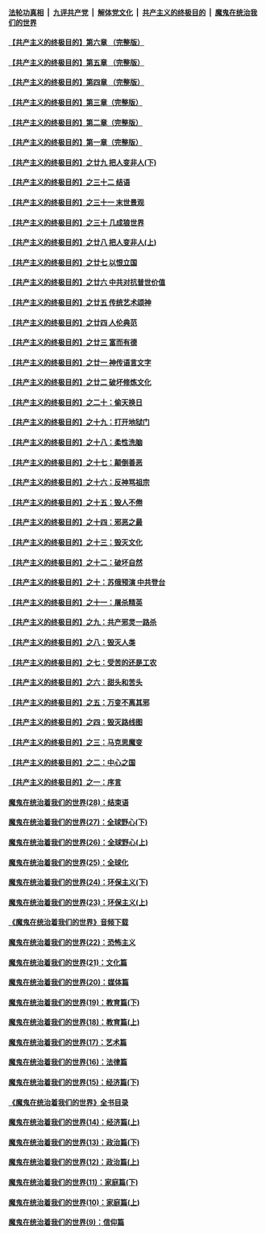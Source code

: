 ####  [法轮功真相](../../../../basic/blob/master/README.md?t=05231331) &nbsp;|&nbsp; [九评共产党](../../../../9ping.md/blob/master/README.md?t=05231331) &nbsp;|&nbsp; [解体党文化](../../../../jtdwh.md/blob/master/README.md?t=05231331)  &nbsp;|&nbsp; [共产主义的终极目的](../../../../gczydzjmd.md/blob/master/README.md?t=05231331) &nbsp;|&nbsp; [魔鬼在统治我们的世界](../../../../mgztzwmdsj.md/blob/master/README.md?t=05231331) 

#### [【共产主义的终极目的】第六章 （完整版）](../pages/nsc422/n11428913.md?t=05231331) 

#### [【共产主义的终极目的】第五章 （完整版）](../pages/nsc422/n11428912.md?t=05231331) 

#### [【共产主义的终极目的】第四章 （完整版）](../pages/nsc422/n11428907.md?t=05231331) 

#### [【共产主义的终极目的】第三章（完整版）](../pages/nsc422/n11428848.md?t=05231331) 

#### [【共产主义的终极目的】第二章（完整版）](../pages/nsc422/n11428831.md?t=05231331) 

#### [【共产主义的终极目的】第一章（完整版）](../pages/nsc422/n11417651.md?t=05231331) 

#### [【共产主义的终极目的】之廿九 把人变非人(下)](../pages/nsc422/n11344140.md?t=05231331) 

#### [【共产主义的终极目的】之三十二 结语](../pages/nsc422/n11360535.md?t=05231331) 

#### [【共产主义的终极目的】之三十一 末世景观](../pages/nsc422/n11351129.md?t=05231331) 

#### [【共产主义的终极目的】之三十 几成狼世界](../pages/nsc422/n11348280.md?t=05231331) 

#### [【共产主义的终极目的】之廿八 把人变非人(上)](../pages/nsc422/n11340492.md?t=05231331) 

#### [【共产主义的终极目的】之廿七 以恨立国](../pages/nsc422/n11336944.md?t=05231331) 

#### [【共产主义的终极目的】之廿六 中共对抗普世价值](../pages/nsc422/n11324785.md?t=05231331) 

#### [【共产主义的终极目的】之廿五 传统艺术颂神](../pages/nsc422/n11296396.md?t=05231331) 

#### [【共产主义的终极目的】之廿四 人伦典范](../pages/nsc422/n11296397.md?t=05231331) 

#### [【共产主义的终极目的】之廿三 富而有德](../pages/nsc422/n11283598.md?t=05231331) 

#### [【共产主义的终极目的】之廿一 神传语言文字](../pages/nsc422/n11263265.md?t=05231331) 

#### [【共产主义的终极目的】之廿二 破坏修炼文化](../pages/nsc422/n11245728.md?t=05231331) 

#### [【共产主义的终极目的】之二十：偷天换日](../pages/nsc422/n11238846.md?t=05231331) 

#### [【共产主义的终极目的】之十九：打开地狱门](../pages/nsc422/n11206376.md?t=05231331) 

#### [【共产主义的终极目的】之十八：柔性洗脑](../pages/nsc422/n11199994.md?t=05231331) 

#### [【共产主义的终极目的】之十七：颠倒善恶](../pages/nsc422/n11179782.md?t=05231331) 

#### [【共产主义的终极目的】之十六：反神骂祖宗](../pages/nsc422/n11166798.md?t=05231331) 

#### [【共产主义的终极目的】之十五：毁人不倦](../pages/nsc422/n11166792.md?t=05231331) 

#### [【共产主义的终极目的】之十四：邪恶之最](../pages/nsc422/n11150249.md?t=05231331) 

#### [【共产主义的终极目的】之十三：毁灭文化](../pages/nsc422/n11135227.md?t=05231331) 

#### [【共产主义的终极目的】之十二：破坏自然](../pages/nsc422/n11135214.md?t=05231331) 

#### [【共产主义的终极目的】之十：苏俄预演 中共登台](../pages/nsc422/n11118424.md?t=05231331) 

#### [【共产主义的终极目的】之十一：屠杀精英](../pages/nsc422/n11118442.md?t=05231331) 

#### [【共产主义的终极目的】之九：共产邪灵一路杀](../pages/nsc422/n11114139.md?t=05231331) 

#### [【共产主义的终极目的】之八：毁灭人类](../pages/nsc422/n11108503.md?t=05231331) 

#### [【共产主义的终极目的】之七：受苦的还是工农](../pages/nsc422/n11101809.md?t=05231331) 

#### [【共产主义的终极目的】之六：甜头和苦头](../pages/nsc422/n11096971.md?t=05231331) 

#### [【共产主义的终极目的】之五：万变不离其邪](../pages/nsc422/n11091285.md?t=05231331) 

#### [【共产主义的终极目的】之四：毁灭路线图](../pages/nsc422/n11086284.md?t=05231331) 

#### [【共产主义的终极目的】之三：马克思魔变](../pages/nsc422/n11061941.md?t=05231331) 

#### [【共产主义的终极目的】之二：中心之国](../pages/nsc422/n11047728.md?t=05231331) 

#### [【共产主义的终极目的】之一：序言](../pages/nsc422/n11086077.md?t=05231331) 

#### [魔鬼在统治着我们的世界(28)：结束语](../pages/nsc422/n10936246.md?t=05231331) 

#### [魔鬼在统治着我们的世界(27)：全球野心(下)](../pages/nsc422/n10928319.md?t=05231331) 

#### [魔鬼在统治着我们的世界(26)：全球野心(上)](../pages/nsc422/n10900318.md?t=05231331) 

#### [魔鬼在统治着我们的世界(25)：全球化](../pages/nsc422/n10788205.md?t=05231331) 

#### [魔鬼在统治着我们的世界(24)：环保主义(下)](../pages/nsc422/n10695307.md?t=05231331) 

#### [魔鬼在统治着我们的世界(23)：环保主义(上)](../pages/nsc422/n10688613.md?t=05231331) 

#### [《魔鬼在统治着我们的世界》音频下载](../pages/nsc422/n10635553.md?t=05231331) 

#### [魔鬼在统治着我们的世界(22)：恐怖主义](../pages/nsc422/n10614727.md?t=05231331) 

#### [魔鬼在统治着我们的世界(21)：文化篇](../pages/nsc422/n10597706.md?t=05231331) 

#### [魔鬼在统治着我们的世界(20)：媒体篇](../pages/nsc422/n10586579.md?t=05231331) 

#### [魔鬼在统治着我们的世界(19)：教育篇(下)](../pages/nsc422/n10564808.md?t=05231331) 

#### [魔鬼在统治着我们的世界(18)：教育篇(上)](../pages/nsc422/n10526970.md?t=05231331) 

#### [魔鬼在统治着我们的世界(17)：艺术篇](../pages/nsc422/n10499093.md?t=05231331) 

#### [魔鬼在统治着我们的世界(16)：法律篇](../pages/nsc422/n10485969.md?t=05231331) 

#### [魔鬼在统治着我们的世界(15)：经济篇(下)](../pages/nsc422/n10469975.md?t=05231331) 

#### [《魔鬼在统治着我们的世界》全书目录](../pages/nsc422/n10464261.md?t=05231331) 

#### [魔鬼在统治着我们的世界(14)：经济篇(上)](../pages/nsc422/n10457370.md?t=05231331) 

#### [魔鬼在统治着我们的世界(13)：政治篇(下)](../pages/nsc422/n10448270.md?t=05231331) 

#### [魔鬼在统治着我们的世界(12)：政治篇(上)](../pages/nsc422/n10444576.md?t=05231331) 

#### [魔鬼在统治着我们的世界(11)：家庭篇(下)](../pages/nsc422/n10440961.md?t=05231331) 

#### [魔鬼在统治着我们的世界(10)：家庭篇(上)](../pages/nsc422/n10435448.md?t=05231331) 

#### [魔鬼在统治着我们的世界(9)：信仰篇](../pages/nsc422/n10432159.md?t=05231331) 

